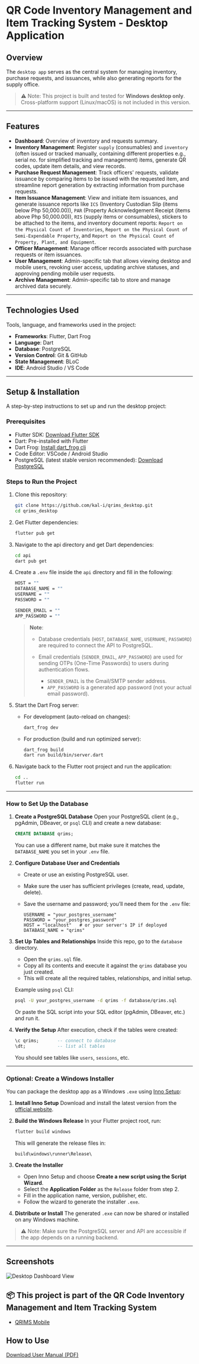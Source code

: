 # QR Code Inventory Management and Item Tracking System - Desktop Application

## **Overview**

The `desktop app` serves as the central system for managing inventory, purchase requests, and issuances, while also generating reports for the supply office. 

> ⚠️ Note: This project is built and tested for **Windows desktop only**.  
> Cross-platform support (Linux/macOS) is not included in this version.

---

## **Features**

- **Dashboard**: Overview of inventory and requests summary.  
- **Inventory Management**: Register `supply` (consumables) and `inventory` (often issued or tracked manually, containing different properties e.g., serial no. for simplified tracking and management) items, generate QR codes, update item details, and view records.  
- **Purchase Request Management**: Track officers' requests, validate issuance by comparing items to be issued with the requested item, and streamline report generation by extracting information from purchase requests.  
- **Item Issuance Management**: View and initiate item issuances, and generate issuance reports like `ICS` (Inventory Custodian Slip (items below Php 50,000.00)), `PAR` (Property Acknowledgement Receipt (items above Php 50,000.00)), `RIS` (supply items or consumables), stickers to be attached to the items, and inventory document reports: `Report on the Physical Count of Inventories`, `Report on the Physical Count of Semi-Expendable Property`, and `Report on the Physical Count of Property, Plant, and Equipment`.  
- **Officer Management**: Manage officer records associated with purchase requests or item issuances.  
- **User Management**: Admin-specific tab that allows viewing desktop and mobile users, revoking user access, updating archive statuses, and approving pending mobile user requests.  
- **Archive Management**: Admin-specific tab to store and manage archived data securely.  


---

## **Technologies Used**  
Tools, language, and frameworks used in the project:  
- **Frameworks**: Flutter, Dart Frog 
- **Language**: Dart  
- **Database**: PostgreSQL  
- **Version Control**: Git & GitHub
- **State Management**: BLoC
- **IDE**: Android Studio / VS Code

---

## **Setup & Installation**  
A step-by-step instructions to set up and run the desktop project:

### **Prerequisites**  
- Flutter SDK: [Download Flutter SDK](https://flutter.dev/docs/get-started/install)  
- Dart: Pre-installed with Flutter
- Dart Frog: [Install dart_frog cli](https://dart-frog.dev/)  
- Code Editor: VSCode / Android Studio
- PostgreSQL (latest stable version recommended): [Download PostgreSQL](https://www.postgresql.org/download/)

### **Steps to Run the Project**  
1. Clone this repository:  
   ```bash
   git clone https://github.com/kal-i/qrims_desktop.git
   cd qrims_desktop
   ```  
2. Get Flutter dependencies:  
   ```bash
   flutter pub get
   ```  
3. Navigate to the api directory and get Dart dependencies:  
   ```bash
   cd api
   dart pub get
   ```
4. Create a `.env` file inside the `api` directory and fill in the following:
   ```bash
   HOST = ""
   DATABASE_NAME = ""
   USERNAME = ""
   PASSWORD = ""

   SENDER_EMAIL = ""
   APP_PASSWORD = ""
   ```
   > **Note**:
   >
   > * Database credentials (`HOST`, `DATABASE_NAME`, `USERNAME`, `PASSWORD`) are required to connect the API to PostgreSQL.
   > * Email credentials (`SENDER_EMAIL`, `APP_PASSWORD`) are used for sending OTPs (One-Time Passwords) to users during authentication flows.
   >
   >   * `SENDER_EMAIL` is the Gmail/SMTP sender address.
   >   * `APP_PASSWORD` is a generated app password (not your actual email password).
5. Start the Dart Frog server:  
   * For development (auto-reload on changes):

     ```bash
     dart_frog dev
     ```
   * For production (build and run optimized server):

     ```bash
     dart_frog build
     dart run build/bin/server.dart
     ```
6. Navigate back to the Flutter root project and run the application:  
   ```bash
   cd ..
   flutter run
   ```
   
---

### **How to Set Up the Database**

1. **Create a PostgreSQL Database**
   Open your PostgreSQL client (e.g., pgAdmin, DBeaver, or `psql` CLI) and create a new database:

   ```sql
   CREATE DATABASE qrims;
   ```

   You can use a different name, but make sure it matches the `DATABASE_NAME` you set in your `.env` file.

2. **Configure Database User and Credentials**

   * Create or use an existing PostgreSQL user.
   * Make sure the user has sufficient privileges (create, read, update, delete).
   * Save the username and password; you’ll need them for the `.env` file:

     ```env
     USERNAME = "your_postgres_username"
     PASSWORD = "your_postgres_password"
     HOST = "localhost"   # or your server's IP if deployed
     DATABASE_NAME = "qrims"
     ```

3. **Set Up Tables and Relationships**
   Inside this repo, go to the `database` directory.

   * Open the `qrims.sql` file.
   * Copy all its contents and execute it against the `qrims` database you just created.
   * This will create all the required tables, relationships, and initial setup.

   Example using `psql` CLI:

   ```bash
   psql -U your_postgres_username -d qrims -f database/qrims.sql
   ```

   Or paste the SQL script into your SQL editor (pgAdmin, DBeaver, etc.) and run it.

4. **Verify the Setup**
   After execution, check if the tables were created:

   ```sql
   \c qrims;       -- connect to database
   \dt;            -- list all tables
   ```

   You should see tables like `users`, `sessions`, etc.

---

### **Optional: Create a Windows Installer**

You can package the desktop app as a Windows `.exe` using [Inno Setup](https://jrsoftware.org/isinfo.php):

1. **Install Inno Setup**
   Download and install the latest version from the [official website](https://jrsoftware.org/isinfo.php).

2. **Build the Windows Release**
   In your Flutter project root, run:

   ```bash
   flutter build windows
   ```

   This will generate the release files in:

   ```
   build\windows\runner\Release\
   ```

3. **Create the Installer**

   * Open Inno Setup and choose **Create a new script using the Script Wizard**.
   * Select the **Application Folder** as the `Release` folder from step 2.
   * Fill in the application name, version, publisher, etc.
   * Follow the wizard to generate the installer `.exe`.

4. **Distribute or Install**
   The generated `.exe` can now be shared or installed on any Windows machine.

> ⚠️ Note: Make sure the PostgreSQL server and API are accessible if the app depends on a running backend.

---

## Screenshots  
![Desktop Dashboard View](https://raw.githubusercontent.com/kal-i/qrims_desktop/main/assets/images/dashboard-ui.png)

## 📦 This project is part of the **QR Code Inventory Management and Item Tracking System**  
- [QRIMS Mobile](https://github.com/kal-i/qrims_mobile)

## How to Use  
[Download User Manual (PDF)](https://github.com/kal-i/qrims_desktop/raw/main/UserManual.pdf)
